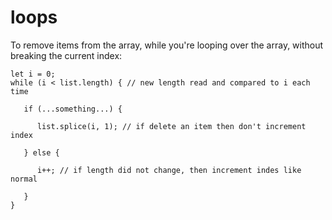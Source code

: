 # loops

To remove items from the array, while you're looping over the array, without breaking the current index:

```text
let i = 0;
while (i < list.length) { // new length read and compared to i each time

   if (...something...) {

      list.splice(i, 1); // if delete an item then don't increment index

   } else {

      i++; // if length did not change, then increment indes like normal

   }
}
```

 

